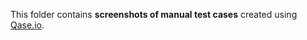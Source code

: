 This folder contains **screenshots of manual test cases** created using [Qase.io](https://qase.io/).  